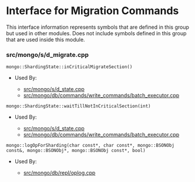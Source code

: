 
# Interface for Migration Commands
This interface information represents symbols that are defined in this group but used in other modules.  Does not include symbols defined in this group that are used inside this module.

### src/mongo/s/d\_migrate.cpp

<div></div>

    mongo::ShardingState::inCriticalMigrateSection()

- Used By:

    - [src/mongo/s/d\_state.cpp](../../../../sharding/mongod\_sharding\_metadata)
    - [src/mongo/db/commands/write\_commands/batch\_executor.cpp](../../../../network/write\_commands)

<div></div>

    mongo::ShardingState::waitTillNotInCriticalSection(int)

- Used By:

    - [src/mongo/s/d\_state.cpp](../../../../sharding/mongod\_sharding\_metadata)
    - [src/mongo/db/commands/write\_commands/batch\_executor.cpp](../../../../network/write\_commands)

<div></div>

    mongo::logOpForSharding(char const*, char const*, mongo::BSONObj const&, mongo::BSONObj*, mongo::BSONObj const*, bool)

- Used By:

    - [src/mongo/db/repl/oplog.cpp](../../../../replication/replication)
